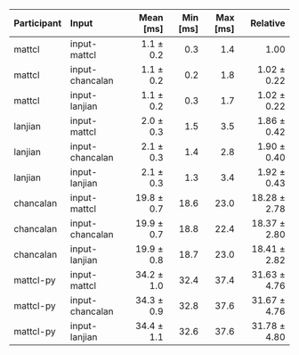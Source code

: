 | Participant | Input | Mean [ms] | Min [ms] | Max [ms] | Relative |
|:---|:---|---:|---:|---:|---:|
| mattcl | input-mattcl | 1.1 ± 0.2 | 0.3 | 1.4 | 1.00 |
| mattcl | input-chancalan | 1.1 ± 0.2 | 0.2 | 1.8 | 1.02 ± 0.22 |
| mattcl | input-lanjian | 1.1 ± 0.2 | 0.3 | 1.7 | 1.02 ± 0.22 |
| lanjian | input-mattcl | 2.0 ± 0.3 | 1.5 | 3.5 | 1.86 ± 0.42 |
| lanjian | input-chancalan | 2.1 ± 0.3 | 1.4 | 2.8 | 1.90 ± 0.40 |
| lanjian | input-lanjian | 2.1 ± 0.3 | 1.3 | 3.4 | 1.92 ± 0.43 |
| chancalan | input-mattcl | 19.8 ± 0.7 | 18.6 | 23.0 | 18.28 ± 2.78 |
| chancalan | input-chancalan | 19.9 ± 0.7 | 18.8 | 22.4 | 18.37 ± 2.80 |
| chancalan | input-lanjian | 19.9 ± 0.8 | 18.7 | 23.0 | 18.41 ± 2.82 |
| mattcl-py | input-mattcl | 34.2 ± 1.0 | 32.4 | 37.4 | 31.63 ± 4.76 |
| mattcl-py | input-chancalan | 34.3 ± 0.9 | 32.8 | 37.6 | 31.67 ± 4.76 |
| mattcl-py | input-lanjian | 34.4 ± 1.1 | 32.6 | 37.6 | 31.78 ± 4.80 |
